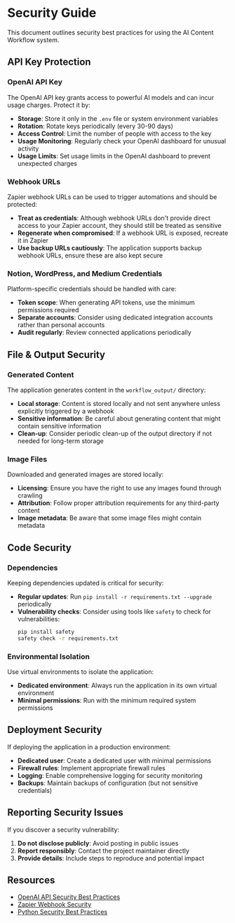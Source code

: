 # Security Guide

This document outlines security best practices for using the AI Content Workflow system.

## API Key Protection

### OpenAI API Key

The OpenAI API key grants access to powerful AI models and can incur usage charges. Protect it by:

- **Storage**: Store it only in the `.env` file or system environment variables
- **Rotation**: Rotate keys periodically (every 30-90 days)
- **Access Control**: Limit the number of people with access to the key
- **Usage Monitoring**: Regularly check your OpenAI dashboard for unusual activity
- **Usage Limits**: Set usage limits in the OpenAI dashboard to prevent unexpected charges

### Webhook URLs

Zapier webhook URLs can be used to trigger automations and should be protected:

- **Treat as credentials**: Although webhook URLs don't provide direct access to your Zapier account, they should still be treated as sensitive
- **Regenerate when compromised**: If a webhook URL is exposed, recreate it in Zapier
- **Use backup URLs cautiously**: The application supports backup webhook URLs, ensure these are also kept secure

### Notion, WordPress, and Medium Credentials

Platform-specific credentials should be handled with care:

- **Token scope**: When generating API tokens, use the minimum permissions required
- **Separate accounts**: Consider using dedicated integration accounts rather than personal accounts
- **Audit regularly**: Review connected applications periodically

## File & Output Security

### Generated Content

The application generates content in the `workflow_output/` directory:

- **Local storage**: Content is stored locally and not sent anywhere unless explicitly triggered by a webhook
- **Sensitive information**: Be careful about generating content that might contain sensitive information
- **Clean-up**: Consider periodic clean-up of the output directory if not needed for long-term storage

### Image Files

Downloaded and generated images are stored locally:

- **Licensing**: Ensure you have the right to use any images found through crawling
- **Attribution**: Follow proper attribution requirements for any third-party content
- **Image metadata**: Be aware that some image files might contain metadata

## Code Security

### Dependencies

Keeping dependencies updated is critical for security:

- **Regular updates**: Run `pip install -r requirements.txt --upgrade` periodically
- **Vulnerability checks**: Consider using tools like `safety` to check for vulnerabilities:
  ```bash
  pip install safety
  safety check -r requirements.txt
  ```

### Environmental Isolation

Use virtual environments to isolate the application:

- **Dedicated environment**: Always run the application in its own virtual environment
- **Minimal permissions**: Run with the minimum required system permissions

## Deployment Security

If deploying the application in a production environment:

- **Dedicated user**: Create a dedicated user with minimal permissions
- **Firewall rules**: Implement appropriate firewall rules
- **Logging**: Enable comprehensive logging for security monitoring
- **Backups**: Maintain backups of configuration (but not sensitive credentials)

## Reporting Security Issues

If you discover a security vulnerability:

1. **Do not disclose publicly**: Avoid posting in public issues
2. **Report responsibly**: Contact the project maintainer directly
3. **Provide details**: Include steps to reproduce and potential impact

## Resources

- [OpenAI API Security Best Practices](https://platform.openai.com/docs/guides/safety-best-practices)
- [Zapier Webhook Security](https://zapier.com/help/create/basics/webhook-security-best-practices)
- [Python Security Best Practices](https://python-security.readthedocs.io/) 